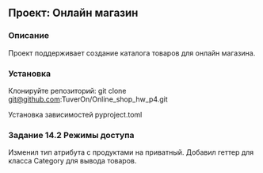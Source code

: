 ## Проект: Онлайн магазин

### Описание
Проект поддерживает создание каталога товаров для онлайн магазина.

### Установка 

Клонируйте репозиторий: git clone git@github.com:TuverOn/Online_shop_hw_p4.git

Установка зависимостей pyproject.toml

### Задание 14.2 Режимы доступа
Изменил тип атрибута с продуктами на приватный.
Добавил геттер для класса Category для вывода товаров.


